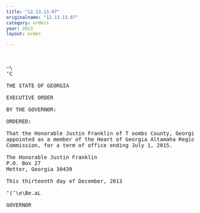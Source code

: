 ```yaml
---
title: "12.13.13.07"
originalname: "12.13.13.07"
category: orders
year: 2013
layout: order

---
```

<pre>
   

~\
‘C

THE STATE OF GEORGIA

EXECUTIVE ORDER

BY THE GOVERNOR:

ORDERED:

That the Honorable Justin Franklin of T oombs County, Georgia, is
appointed as a member of the Heart of Georgia Altamaha Regional
Commission, for a term of office ending July 1, 2015.

The Honorable Justin Franklin
P.O. Box 27
Metter, Georgia 30439

This thirteenth day of December, 2013

‘(’\e\Be.aL

GOVERNOR

</pre>
